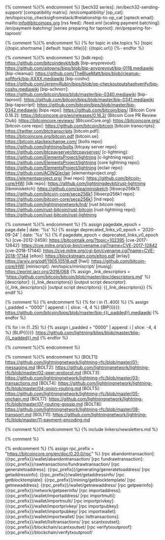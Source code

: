 {% comment %}<!-- internal site links, alphabetical order -->{% endcomment %}
[bech32 series]: /en/bech32-sending-support/
[compatibility matrix]: /en/compatibility/
[op_cat]: /en/topics/op_checksigfromstack/#relationship-to-op_cat
[optech email]: mailto:info@bitcoinops.org
[rss feed]: /feed.xml
[scaling payment batching]: /en/payment-batching/
[series preparing for taproot]: /en/preparing-for-taproot/

{% comment %}<!-- links for topics -->{% endcomment %}
{% for topic in site.topics %}
  [topic {{topic.shortname | default: topic.title}}]: {{topic.url}}
{%- endfor %}

{% comment %}<!-- reused (or likely to be reused) external links, alphabetical order -->{% endcomment %}
[bdk repo]: https://github.com/bitcoindevkit/bdk
[bip-anyprevout]: https://github.com/ajtowns/bips/blob/bip-anyprevout/bip-0118.mediawiki
[bip-cleanup]: https://github.com/TheBlueMatt/bips/blob/cleanup-softfork/bip-XXXX.mediawiki
[bip-coshv]: https://github.com/JeremyRubin/bips/blob/op-checkoutputshashverify/bip-coshv.mediawiki
[bip-schnorr]: https://github.com/bitcoin/bips/blob/master/bip-0340.mediawiki
[bip-taproot]: https://github.com/bitcoin/bips/blob/master/bip-0341.mediawiki
[bip-tapscript]: https://github.com/bitcoin/bips/blob/master/bip-0342.mediawiki
[bips repo]: https://github.com/bitcoin/bips/
[Bitcoin Core 0.16.2]: https://bitcoincore.org/en/releases/0.16.2/
[Bitcoin Core PR Review Club]: https://bitcoincore.reviews/
[BitcoinCore.org]: https://bitcoincore.org/
[bitcoin core repo]: https://github.com/bitcoin/bitcoin
[bitcoin transcripts]: https://twitter.com/btctranscripts
[bitcoin.pdf]: https://bitcoincore.org/bitcoin.pdf
[bitcoin.se]: https://bitcoin.stackexchange.com/
[bolts repo]: https://github.com/lightning/bolts
[btcpay server repo]: https://github.com/btcpayserver/btcpayserver/
[c-lightning]: https://github.com/ElementsProject/lightning
[c-lightning repo]: https://github.com/ElementsProject/lightning
[core lightning repo]: https://github.com/ElementsProject/lightning
[eclair repo]: https://github.com/ACINQ/eclair
[elementsproject.org]: https://elementsproject.org/
[hwi repo]: https://github.com/bitcoin-core/HWI
[ldk repo]: https://github.com/lightningdevkit/rust-lightning
[libminisketch]: https://github.com/sipa/minisketch
[libsecp256k1]: https://github.com/bitcoin-core/secp256k1
[libsecp256k1 repo]: https://github.com/bitcoin-core/secp256k1
[lnd repo]: https://github.com/lightningnetwork/lnd/
[rust bitcoin repo]: https://github.com/rust-bitcoin/rust-bitcoin
[rust-lightning repo]: https://github.com/rust-bitcoin/rust-lightning

{% comment %}<!-- deprecated links; don't use these any more -->{% endcomment %}
{% assign pagedate_epoch = page.date | date: '%s' %}
{% assign deprecated_links_v0_epoch = '2020-09-24' | date: '%s' %}
{% if pagedate_epoch < deprecated_links_v0_epoch %}
[cve-2012-2459]: https://bitcointalk.org/?topic=102395
[cve-2017-12842]: https://cve.mitre.org/cgi-bin/cvename.cgi?name=CVE-2017-12842
[cve-2018-17144]: https://cve.mitre.org/cgi-bin/cvename.cgi?name=CVE-2018-17144
[eltoo]: https://blockstream.com/eltoo.pdf
[erlay]: https://arxiv.org/pdf/1905.10518.pdf
[hwi]: https://github.com/bitcoin-core/HWI
[miniscript]: /en/topics/miniscript/
[musig]: https://eprint.iacr.org/2018/068
{% assign _link_descriptors = 'https://github.com/bitcoin/bitcoin/blob/master/doc/descriptors.md' %}
[descriptor]: {{_link_descriptors}}
[output script descriptor]: {{_link_descriptors}}
[output script descriptors]: {{_link_descriptors}}
{% endif %}

{% comment %}<!-- BIPs and BLIPs in order lowest to highest
Note: as of 2019-02-24/Jekyll 3.8.3, this is currently inefficient as
the loop is run each time this file is included (but it still only adds
about 1 second of compile time to the whole site).  However, Jekyll 4.0
is expected to cache rendered includes so that, if none of the variables
in the included file is redefined, the cached file will be used, so the
loop will only be run once no matter how many times this file is
included in documents.  See https://github.com/jekyll/jekyll/pull/7108
for details --> {% endcomment %}
{% for i in (1..400) %}
{% assign i_padded = "0000" | append: i | slice: -4, 4 %}
[BIP{{i}}]: https://github.com/bitcoin/bips/blob/master/bip-{{i_padded}}.mediawiki
{% endfor %}

{% for i in (1..25) %}
{% assign i_padded = "0000" | append: i | slice: -4, 4 %}
[BLIP{{i}}]: https://github.com/lightning/blips/blob/master/blip-{{i_padded}}.md
{% endfor %}

{% comment %}<!-- Later link definitions supersede earlier definitions.
When more recent information about a BIP is available not in the regular
place, put links here. -->{% endcomment %}

{% comment %}<!-- BOLTs in order lowest to highest -->{% endcomment %}
[BOLT1]: https://github.com/lightningnetwork/lightning-rfc/blob/master/01-messaging.md
[BOLT2]: https://github.com/lightningnetwork/lightning-rfc/blob/master/02-peer-protocol.md
[BOLT3]: https://github.com/lightningnetwork/lightning-rfc/blob/master/03-transactions.md
[BOLT4]: https://github.com/lightningnetwork/lightning-rfc/blob/master/04-onion-routing.md
[BOLT5]: https://github.com/lightningnetwork/lightning-rfc/blob/master/05-onchain.md
[BOLT7]: https://github.com/lightningnetwork/lightning-rfc/blob/master/07-routing-gossip.md
[BOLT8]: https://github.com/lightningnetwork/lightning-rfc/blob/master/08-transport.md
[BOLT11]: https://github.com/lightningnetwork/lightning-rfc/blob/master/11-payment-encoding.md

{% comment %}<!-- links old newsletters -->{% endcomment %}
{% include linkers/newsletters.md %}

{% comment %}
<!--REQUIRES PERIODIC UPDATE: update rpc_version below to latest
version of BitcoinCore.org's RPC docs-->
{% endcomment %}
{% assign rpc_prefix = "https://bitcoincore.org/en/doc/0.20.0/rpc" %}
[rpc abandontransaction]: {{rpc_prefix}}/wallet/abandontransaction/
[rpc fundrawtransaction]: {{rpc_prefix}}/rawtransactions/fundrawtransaction/
[rpc generatetoaddress]: {{rpc_prefix}}/generating/generatetoaddress/
[rpc getaddressinfo]: {{rpc_prefix}}/wallet/getaddressinfo/
[rpc getblocktemplate]: {{rpc_prefix}}/mining/getblocktemplate/
[rpc getnewaddress]: {{rpc_prefix}}/wallet/getnewaddress/
[rpc getpeerinfo]: {{rpc_prefix}}/network/getpeerinfo/
[rpc importaddress]:   {{rpc_prefix}}/wallet/importaddress/
[rpc importmulti]:   {{rpc_prefix}}/wallet/importmulti/
[rpc importprivkey]:   {{rpc_prefix}}/wallet/importprivkey/
[rpc importpubkey]:   {{rpc_prefix}}/wallet/importpubkey/
[rpc importwallet]:   {{rpc_prefix}}/wallet/importwallet/
[rpc listtransactions]: {{rpc_prefix}}/wallet/listtransactions/
[rpc scantxoutset]:   {{rpc_prefix}}/blockchain/scantxoutset/
[rpc verifytxoutproof]:   {{rpc_prefix}}/blockchain/verifytxoutproof/
